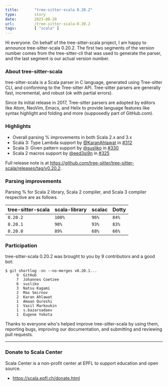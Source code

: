 ```yaml
---
title:       "tree-sitter-scala 0.20.2"
type:        story
date:        2023-08-20
url:         /tree-sitter-scala-0.20.2
tags:        [ "scala" ]
---
```


Hi everyone. On behalf of the tree-sitter-scala project, I am happy to announce tree-sitter-scala 0.20.2. The first two segments of the version number comes from the tree-sitter-cli that was used to generate the parser, and the last segment is our actual version number.

### About tree-sitter-scala

tree-sitter-scala is a Scala parser in C language, generated using Tree-sitter CLI, and conforming to the Tree-sitter API. Tree-sitter parsers are generally fast, incremental, and robust (ok with partial errors).
<!--more-->

Since its initial release in 2017, Tree-sitter parsers are adopted by editors like Atom, NeoVim, Emacs, and Helix to provide language features like syntax highlight and folding and more (supposedly part of GitHub.com).

### Highlights

- Overall parsing % improvements in both Scala 2.x and 3.x
- Scala 3: Type Lambda support by [@KaranAhlawat][@KaranAhlawat] in [#312][312]
- Scala 3: Given pattern support by [@susliko][@susliko] in [#330][330]
- Scala 2 macros support by [@eed3si9n][@eed3si9n] in [#325][325]

Full release note is at <https://github.com/tree-sitter/tree-sitter-scala/releases/tag/v0.20.2>.

### Parsing improvements

Parsing % for Scala 2 library, Scala 2 compiler, and Scala 3 compiler respective are as follows.

| tree-sitter-scala | scala-library | scalac | Dotty |
|-------------------|---------------|--------|-------|
| `0.20.2`          |     `100%`    |  `96%` | `84%` |
| `0.20.1`          |     `98%`     |  `93%` | `83%` |
| `0.20.0`          |     `89%`     |  `68%` | `66%` |

### Participation

tree-sitter-scala 0.20.2 was brought to you by 9 contributors and a good bot:

```
$ git shortlog -sn --no-merges v0.20.1...
     9  GitHub
     7  Johannes Coetzee
     6  susliko
     3  Natsu Kagami
     2  Max Smirnov
     2  Karan Ahlawat
     1  Amaan Qureshi
     1  Vasil Markoukin
     1  s.bazarsadaev
     1  Eugene Yokota
```

Thanks to everyone who's helped improve tree-sitter-scala by using them, reporting bugs, improving our documentation, and submitting and reviewing pull requests.

----

### Donate to Scala Center

Scala Center is a non-profit center at EPFL to support education and open source.

- https://scala.epfl.ch/donate.html


  [312]: https://github.com/tree-sitter/tree-sitter-scala/pull/312
  [330]: https://github.com/tree-sitter/tree-sitter-scala/pull/330
  [325]: https://github.com/tree-sitter/tree-sitter-scala/pull/325
  [@KaranAhlawat]: https://github.com/KaranAhlawat
  [@susliko]: https://github.com/susliko
  [@eed3si9n]: https://github.com/eed3si9n
